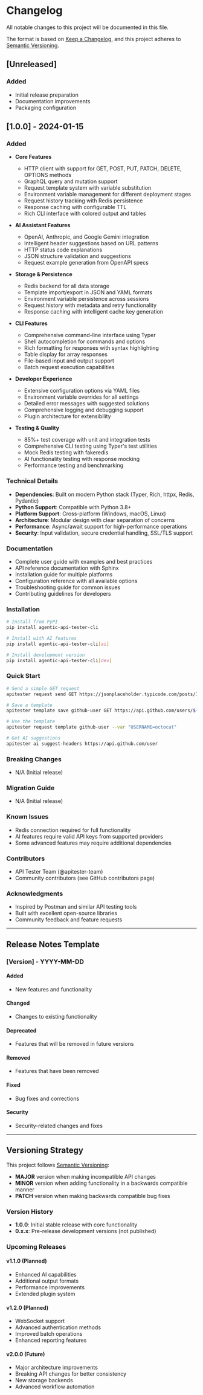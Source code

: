 # Changelog

All notable changes to this project will be documented in this file.

The format is based on [Keep a Changelog](https://keepachangelog.com/en/1.0.0/),
and this project adheres to [Semantic Versioning](https://semver.org/spec/v2.0.0.html).

## [Unreleased]

### Added
- Initial release preparation
- Documentation improvements
- Packaging configuration

## [1.0.0] - 2024-01-15

### Added
- **Core Features**
  - HTTP client with support for GET, POST, PUT, PATCH, DELETE, OPTIONS methods
  - GraphQL query and mutation support
  - Request template system with variable substitution
  - Environment variable management for different deployment stages
  - Request history tracking with Redis persistence
  - Response caching with configurable TTL
  - Rich CLI interface with colored output and tables

- **AI Assistant Features**
  - OpenAI, Anthropic, and Google Gemini integration
  - Intelligent header suggestions based on URL patterns
  - HTTP status code explanations
  - JSON structure validation and suggestions
  - Request example generation from OpenAPI specs

- **Storage & Persistence**
  - Redis backend for all data storage
  - Template import/export in JSON and YAML formats
  - Environment variable persistence across sessions
  - Request history with metadata and retry functionality
  - Response caching with intelligent cache key generation

- **CLI Features**
  - Comprehensive command-line interface using Typer
  - Shell autocompletion for commands and options
  - Rich formatting for responses with syntax highlighting
  - Table display for array responses
  - File-based input and output support
  - Batch request execution capabilities

- **Developer Experience**
  - Extensive configuration options via YAML files
  - Environment variable overrides for all settings
  - Detailed error messages with suggested solutions
  - Comprehensive logging and debugging support
  - Plugin architecture for extensibility

- **Testing & Quality**
  - 85%+ test coverage with unit and integration tests
  - Comprehensive CLI testing using Typer's test utilities
  - Mock Redis testing with fakeredis
  - AI functionality testing with response mocking
  - Performance testing and benchmarking

### Technical Details
- **Dependencies**: Built on modern Python stack (Typer, Rich, httpx, Redis, Pydantic)
- **Python Support**: Compatible with Python 3.8+
- **Platform Support**: Cross-platform (Windows, macOS, Linux)
- **Architecture**: Modular design with clear separation of concerns
- **Performance**: Async/await support for high-performance operations
- **Security**: Input validation, secure credential handling, SSL/TLS support

### Documentation
- Complete user guide with examples and best practices
- API reference documentation with Sphinx
- Installation guide for multiple platforms
- Configuration reference with all available options
- Troubleshooting guide for common issues
- Contributing guidelines for developers

### Installation
```bash
# Install from PyPI
pip install agentic-api-tester-cli

# Install with AI features
pip install agentic-api-tester-cli[ai]

# Install development version
pip install agentic-api-tester-cli[dev]
```

### Quick Start
```bash
# Send a simple GET request
apitester request send GET https://jsonplaceholder.typicode.com/posts/1

# Save a template
apitester template save github-user GET https://api.github.com/users/${USERNAME}

# Use the template
apitester request template github-user --var "USERNAME=octocat"

# Get AI suggestions
apitester ai suggest-headers https://api.github.com/user
```

### Breaking Changes
- N/A (Initial release)

### Migration Guide
- N/A (Initial release)

### Known Issues
- Redis connection required for full functionality
- AI features require valid API keys from supported providers
- Some advanced features may require additional dependencies

### Contributors
- API Tester Team (@apitester-team)
- Community contributors (see GitHub contributors page)

### Acknowledgments
- Inspired by Postman and similar API testing tools
- Built with excellent open-source libraries
- Community feedback and feature requests

---

## Release Notes Template

### [Version] - YYYY-MM-DD

#### Added
- New features and functionality

#### Changed
- Changes to existing functionality

#### Deprecated
- Features that will be removed in future versions

#### Removed
- Features that have been removed

#### Fixed
- Bug fixes and corrections

#### Security
- Security-related changes and fixes

---

## Versioning Strategy

This project follows [Semantic Versioning](https://semver.org/):

- **MAJOR** version when making incompatible API changes
- **MINOR** version when adding functionality in a backwards compatible manner
- **PATCH** version when making backwards compatible bug fixes

### Version History
- **1.0.0**: Initial stable release with core functionality
- **0.x.x**: Pre-release development versions (not published)

### Upcoming Releases

#### v1.1.0 (Planned)
- Enhanced AI capabilities
- Additional output formats
- Performance improvements
- Extended plugin system

#### v1.2.0 (Planned)
- WebSocket support
- Advanced authentication methods
- Improved batch operations
- Enhanced reporting features

#### v2.0.0 (Future)
- Major architecture improvements
- Breaking API changes for better consistency
- New storage backends
- Advanced workflow automation